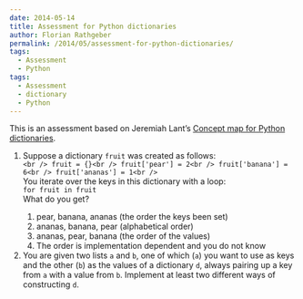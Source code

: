 ```yaml
---
date: 2014-05-14
title: Assessment for Python dictionaries
author: Florian Rathgeber
permalink: /2014/05/assessment-for-python-dictionaries/
tags:
  - Assessment
  - Python
tags:
  - Assessment
  - dictionary
  - Python
---
```

This is an assessment based on Jeremiah Lant&#8217;s [Concept map for Python dictionaries][1].

1.  Suppose a dictionary `fruit` was created as follows:  
    `<br />
fruit = {}<br />
fruit['pear'] = 2<br />
fruit['banana'] = 6<br />
fruit['ananas'] = 1<br />
`  
    You iterate over the keys in this dictionary with a loop:  
    `for fruit in fruit`  
    What do you get?</p> 
    1.  pear, banana, ananas (the order the keys been set)
    2.  ananas, banana, pear (alphabetical order)
    3.  ananas, pear, banana (the order of the values)
    4.  The order is implementation dependent and you do not know
2.  You are given two lists `a` and `b`, one of which (`a`) you want to use as keys and the other (`b`) as the values of a dictionary `d`, always pairing up a key from `a` with a value from `b`. Implement at least two different ways of constructing `d`.

 [1]: http://teaching.software-carpentry.org/2014/04/30/concept-map-for-python-dictionaries/ "Concept map for Python dictionaries"
